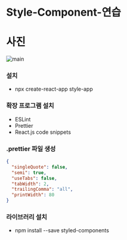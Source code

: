 # Style-Component-연습

# 사진

![main](https://kkukowiki.kr/images/2/27/%EB%85%B8%EC%A7%84%EA%B5%AC.jpg)

### 설치

- npx create-react-app style-app

### 확장 프로그램 설치

- ESLint
- Prettier
- React.js code snippets

### .prettier 파일 생성

```json
{
  "singleQuote": false,
  "semi": true,
  "useTabs": false,
  "tabWidth": 2,
  "trailingComma": "all",
  "printWidth": 80
}
```

### 라이브러리 설치

- npm install --save styled-components
